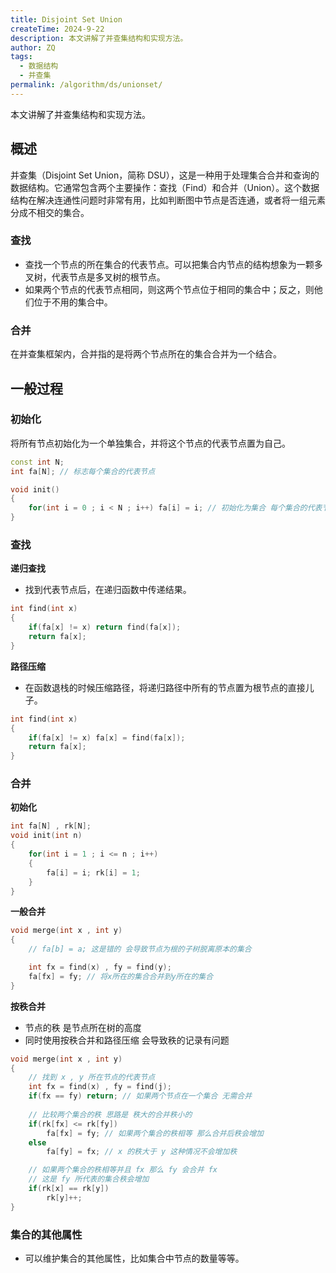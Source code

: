```yaml
---
title: Disjoint Set Union
createTime: 2024-9-22
description: 本文讲解了并查集结构和实现方法。
author: ZQ
tags:
  - 数据结构
  - 并查集
permalink: /algorithm/ds/unionset/
---
```


 本文讲解了并查集结构和实现方法。
<!-- more -->

## 概述

并查集（Disjoint Set Union，简称 DSU），这是一种用于处理集合合并和查询的数据结构。它通常包含两个主要操作：查找（Find）和合并（Union）。这个数据结构在解决连通性问题时非常有用，比如判断图中节点是否连通，或者将一组元素分成不相交的集合。

### 查找

+ 查找一个节点的所在集合的代表节点。可以把集合内节点的结构想象为一颗多叉树，代表节点是多叉树的根节点。
+ 如果两个节点的代表节点相同，则这两个节点位于相同的集合中；反之，则他们位于不用的集合中。

### 合并

在并查集框架内，合并指的是将两个节点所在的集合合并为一个结合。

## 一般过程

### 初始化

将所有节点初始化为一个单独集合，并将这个节点的代表节点置为自己。

```cpp
const int N;
int fa[N]; // 标志每个集合的代表节点

void init()
{
	for(int i = 0 ; i < N ; i++) fa[i] = i; // 初始化为集合 每个集合的代表节点为自己
}
```

### 查找

**递归查找**

+ 找到代表节点后，在递归函数中传递结果。

```cpp
int find(int x)
{
	if(fa[x] != x) return find(fa[x]);
	return fa[x];
}
```

**路径压缩**

+ 在函数退栈的时候压缩路径，将递归路径中所有的节点置为根节点的直接儿子。

```cpp
int find(int x)
{
	if(fa[x] != x) fa[x] = find(fa[x]); 
	return fa[x]; 
}
```

### 合并

**初始化**

```cpp
int fa[N] , rk[N];
void init(int n)
{
	for(int i = 1 ; i <= n ; i++)
	{
		fa[i] = i; rk[i] = 1;
	}
}
```

**一般合并**

```cpp
void merge(int x , int y)
{
	// fa[b] = a; 这是错的 会导致节点为根的子树脱离原本的集合

	int fx = find(x) , fy = find(y);
	fa[fx] = fy; // 将x所在的集合合并到y所在的集合
}
```

**按秩合并**

+ 节点的秩 是节点所在树的高度
+ 同时使用按秩合并和路径压缩 会导致秩的记录有问题

```cpp
void merge(int x , int y)
{
	// 找到 x , y 所在节点的代表节点
	int fx = find(x) , fy = find(j);
	if(fx == fy) return; // 如果两个节点在一个集合 无需合并
	
	// 比较两个集合的秩 思路是 秩大的合并秩小的 
	if(rk[fx] <= rk[fy])
		fa[fx] = fy; // 如果两个集合的秩相等 那么合并后秩会增加
	else
		fa[fy] = fx; // x 的秩大于 y 这种情况不会增加秩

	// 如果两个集合的秩相等并且 fx 那么 fy 会合并 fx
	// 这是 fy 所代表的集合秩会增加
	if(rk[x] == rk[y])
		rk[y]++;
}
```

### 集合的其他属性

+ 可以维护集合的其他属性，比如集合中节点的数量等等。
